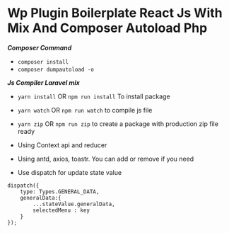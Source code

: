 # Wp Plugin Boilerplate React Js With Mix And Composer Autoload Php

***Composer Command***

* ```composer install``` 
* ```composer dumpautoload -o ```

***Js Compiler Laravel mix***

* ```yarn install``` OR ```npm run install```  To install package 
* ```yarn watch``` OR ```npm run watch``` to compile js file
* ```yarn zip``` OR ```npm run zip``` to create a package with production zip file ready

* Using Context api and reducer 
* Using antd, axios, toastr. You can add or remove if you need
* Use dispatch for update state value  

```
dispatch({
    type: Types.GENERAL_DATA,
    generalData:{
        ...stateValue.generalData,
        selectedMenu : key
    }
});
```
